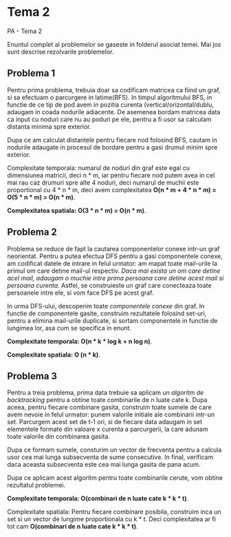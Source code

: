 # Tema 2

PA - Tema 2

Enuntul complet al problemelor se gaseste in folderul asociat temei. Mai jos sunt descrise rezolvarile problemelor.

## Problema 1

Pentru prima problema, trebuia doar sa codificam matricea ca fiind un graf, si sa efectuam o 
parcurgere in latime(BFS). In timpul algoritmului BFS, in functie de ce tip de pod avem in pozitia
curenta (vertical/orizontal/dublu, adaugam in coada nodurile adiacente. De asemenea bordam matricea 
data ca input cu noduri care nu au poduri pe ele, pentru a fi usor sa calculam distanta 
minima spre exterior.

Dupa ce am calculat distantele pentru fiecare nod folosind BFS, cautam in nodurile adaugate in procesul
de bordare pentru a gasi drumul minim spre exterior.

Complexitate temporala: numarul de noduri din graf este egal cu dimensiunea matricii, deci n * m, iar pentru
fiecare nod putem avea in cel mai rau caz drumuri spre alte 4 noduri, deci numarul de muchii este proportional cu 
4 * n * m, deci avem complexitatea **O(n \* m + 4 \* n \* m) = O(5 \* n \* m) = O(n * m)**.

**Complexitatea spatiala: O(3 \* n \* m) = O(n \* m)**.


## Problema 2

Problema se reduce de fapt la cautarea componentelor conexe intr-un graf neorientat. Pentru a putea efectua DFS
pentru a gasi componentele conexe, am codificat datele de intrare in felul urmator: am mapat toate mail-urile la
primul om care detine mail-ul respectiv. *Daca mai exista un om care detine acel mail, adaugam o muchie intre prima
persoana care detine acest mail si persoana curenta*. Astfel, se construieste un graf care conecteaza toate 
persoanele intre ele, si vom face DFS pe acest graf.

In urma DFS-ului, descoperim toate *componentele conexe* din graf. In functie de componentele gasite, construim
rezultatele folosind set-uri, pentru a elimina mail-urile duplicate, si sortam componentele in functie de lungimea
lor, asa cum se specifica in enunt. 

**Complexitate temporala: O(n \* k \* log k + n log n)**.

**Complexitate spatiala: O (n \* k)**.


## Problema 3 

Pentru a treia problema, prima data trebuie sa aplicam un *algoritm de backtracking* pentru a obtine toate combinarile
de n luate cate k. Dupa aceea, pentru fiecare combinare gasita, construim toate sumele de care avem nevoie in felul 
urmator: punem valorile initiale ale combinarii intr-un set. Parcurgem acest set de t-1 ori, si de fiecare data
adaugam in set elementele formate din valoare x curenta a parcurgerii, la care adunam toate valorile din combinarea
gasita. 

Dupa ce formam sumele, consturim un vector de frecventa pentru a calcula usor cea mai lunga subsecventa de sume
consecutive. In final, verificam daca aceasta subsecventa este cea mai lunga gasita de pana acum. 

Dupa ce aplicam acest algoritm pentru toate combinarile cerute, vom obtine rezultatul problemei.

**Complexitate temporala: O(combinari de n luate cate k \* k \* t)**.

Complexitate spatiala: Pentru fiecare combinare posibila, construim inca un set si un vector de lungime proportionala cu
k * t. Deci complexitatea ar fi tot cam **O(combinari de n luate cate k \* k \* t)**.